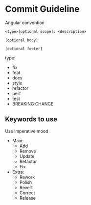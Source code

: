 

# Commit Guideline


Angular convention
```
<type>[optional scope]: <description>

[optional body]

[optional footer]
```

type:
- fix
- feat
- docs
- style
- refactor
- perf
- test
- BREAKING CHANGE


## Keywords to use 
Use imperative mood
- Main:
  - Add 
  - Remove
  - Update
  - Refactor
  - Fix
- Extra:
  - Rework
  - Polish
  - Revert
  - Correct
  - Release